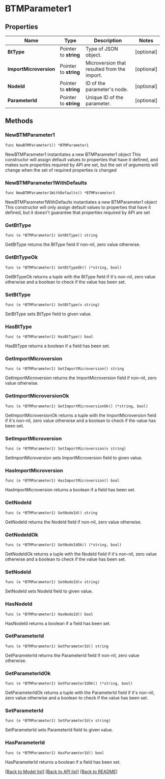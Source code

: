 # BTMParameter1

## Properties

Name | Type | Description | Notes
------------ | ------------- | ------------- | -------------
**BtType** | Pointer to **string** | Type of JSON object. | [optional] 
**ImportMicroversion** | Pointer to **string** | Microversion that resulted from the import. | [optional] 
**NodeId** | Pointer to **string** | ID of the parameter&#39;s node. | [optional] 
**ParameterId** | Pointer to **string** | Unique ID of the parameter. | [optional] 

## Methods

### NewBTMParameter1

`func NewBTMParameter1() *BTMParameter1`

NewBTMParameter1 instantiates a new BTMParameter1 object
This constructor will assign default values to properties that have it defined,
and makes sure properties required by API are set, but the set of arguments
will change when the set of required properties is changed

### NewBTMParameter1WithDefaults

`func NewBTMParameter1WithDefaults() *BTMParameter1`

NewBTMParameter1WithDefaults instantiates a new BTMParameter1 object
This constructor will only assign default values to properties that have it defined,
but it doesn't guarantee that properties required by API are set

### GetBtType

`func (o *BTMParameter1) GetBtType() string`

GetBtType returns the BtType field if non-nil, zero value otherwise.

### GetBtTypeOk

`func (o *BTMParameter1) GetBtTypeOk() (*string, bool)`

GetBtTypeOk returns a tuple with the BtType field if it's non-nil, zero value otherwise
and a boolean to check if the value has been set.

### SetBtType

`func (o *BTMParameter1) SetBtType(v string)`

SetBtType sets BtType field to given value.

### HasBtType

`func (o *BTMParameter1) HasBtType() bool`

HasBtType returns a boolean if a field has been set.

### GetImportMicroversion

`func (o *BTMParameter1) GetImportMicroversion() string`

GetImportMicroversion returns the ImportMicroversion field if non-nil, zero value otherwise.

### GetImportMicroversionOk

`func (o *BTMParameter1) GetImportMicroversionOk() (*string, bool)`

GetImportMicroversionOk returns a tuple with the ImportMicroversion field if it's non-nil, zero value otherwise
and a boolean to check if the value has been set.

### SetImportMicroversion

`func (o *BTMParameter1) SetImportMicroversion(v string)`

SetImportMicroversion sets ImportMicroversion field to given value.

### HasImportMicroversion

`func (o *BTMParameter1) HasImportMicroversion() bool`

HasImportMicroversion returns a boolean if a field has been set.

### GetNodeId

`func (o *BTMParameter1) GetNodeId() string`

GetNodeId returns the NodeId field if non-nil, zero value otherwise.

### GetNodeIdOk

`func (o *BTMParameter1) GetNodeIdOk() (*string, bool)`

GetNodeIdOk returns a tuple with the NodeId field if it's non-nil, zero value otherwise
and a boolean to check if the value has been set.

### SetNodeId

`func (o *BTMParameter1) SetNodeId(v string)`

SetNodeId sets NodeId field to given value.

### HasNodeId

`func (o *BTMParameter1) HasNodeId() bool`

HasNodeId returns a boolean if a field has been set.

### GetParameterId

`func (o *BTMParameter1) GetParameterId() string`

GetParameterId returns the ParameterId field if non-nil, zero value otherwise.

### GetParameterIdOk

`func (o *BTMParameter1) GetParameterIdOk() (*string, bool)`

GetParameterIdOk returns a tuple with the ParameterId field if it's non-nil, zero value otherwise
and a boolean to check if the value has been set.

### SetParameterId

`func (o *BTMParameter1) SetParameterId(v string)`

SetParameterId sets ParameterId field to given value.

### HasParameterId

`func (o *BTMParameter1) HasParameterId() bool`

HasParameterId returns a boolean if a field has been set.


[[Back to Model list]](../README.md#documentation-for-models) [[Back to API list]](../README.md#documentation-for-api-endpoints) [[Back to README]](../README.md)


